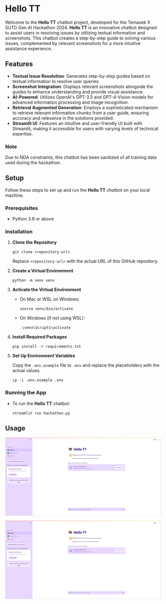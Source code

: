 # Hello TT

Welcome to the **Hello TT** chatbot project, developed for the Temasek X SUTD Gen AI Hackathon 2024. **Hello TT** is an innovative chatbot designed to assist users in resolving issues by utilizing textual information and screenshots. This chatbot creates a step-by-step guide to solving various issues, complemented by relevant screenshots for a more intuitive assistance experience.

## Features

- **Textual Issue Resolution**: Generates step-by-step guides based on textual information to resolve user queries.
- **Screenshot Integration**: Displays relevant screenshots alongside the guides to enhance understanding and provide visual assistance.
- **AI-Powered**: Utilizes OpenAI's GPT-3.5 and GPT-4-Vision models for advanced information processing and image recognition.
- **Retrieval Augmented Generation**: Employs a sophisticated mechanism to retrieve relevant information chunks from a user guide, ensuring accuracy and relevance in the solutions provided.
- **Streamlit UI**: Features an intuitive and user-friendly UI built with Streamlit, making it accessible for users with varying levels of technical expertise.

### Note

Due to NDA constraints, this chatbot has been sanitized of all training data used during the hackathon.

## Setup

Follow these steps to set up and run the **Hello TT** chatbot on your local machine.

### Prerequisites

- Python 3.9 or above

### Installation

1. **Clone the Repository**

    ```
    git clone <repository-url>
    ```
    Replace `<repository-url>` with the actual URL of this GitHub repository.

2. **Create a Virtual Environment**

    ```
    python -m venv venv
    ```

3. **Activate the Virtual Environment**

    - On Mac or WSL on Windows:

        ```
        source venv/bin/activate
        ```

    - On Windows (if not using WSL):

        ```
        .\venv\Scripts\activate
        ```

4. **Install Required Packages**

    ```
    pip install -r requirements.txt
    ```

5. **Set Up Environment Variables**

    Copy the `.env.example` file to `.env` and replace the placeholders with the actual values.

    ```
    cp -i .env.example .env
    ```

### Running the App

- To run the **Hello TT** chatbot:

    ```
    streamlit run hackathon.py
    ```

## Usage

![HelloTT_Front_Page](/screenshots/HelloTT_Front_Page.png)

![HelloTT_Feedback](/screenshots/HelloTT_Feedback.png)
